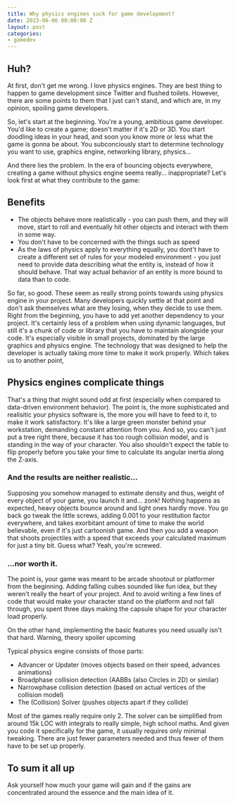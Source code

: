 ```yaml
---
title: Why physics engines suck for game development?
date: 2013-06-06 00:00:00 Z
layout: post
categories:
- gamedev
---
```


## Huh?

At first, don't get me wrong. I love physics engines. They are best thing to happen to
game development since Twitter and flushed toilets. However, there are some points to them
that I just can't stand, and which are, in my opinion, spoiling game developers.

So, let's start at the beginning. You're a young, ambitious game developer. You'd like to create
a game; doesn't matter if it's 2D or 3D. You start doodling ideas in your head, and soon you
know more or less what the game is gonna be about. You subconciously start to determine technology
you want to use, graphics engine, networking library, physics...

And there lies the problem. In the era of bouncing objects everywhere, creating a game without
physics engine seems really... inappropriate? Let's look first at what they contribute to the game:

## Benefits

 * The objects behave more realistically - you can push them, and they will move, start to 
   roll and eventually hit other objects and interact with them in some way.
 * You don't have to be concerned with the things such as speed
 * As the laws of physics apply to everything equally, you dont't have to create a different set
   of rules for your modeled environment - you just need to provide data describing what the entity
   is, instead of how it should behave. That way actual behavior of an entity is more bound to data
   than to code.

So far, so good. These seem as really strong points towards using physics engine in your project.
Many developers quickly settle at that point and don't ask themselves what are they losing, when
they decide to use them. Right from the beginning, you have to add yet another dependency to your
project. It's certainly less of a problem when using dynamic languages, but still it's a chunk of
code or library that you have to maintain alongside your code. It's especially visible in small
projects, dominated by the large graphics and physics engine. The technology that was designed to
help the developer is actually taking more time to make it work properly. Which takes us to another point,

## Physics engines complicate things

That's a thing that might sound odd at first (especially when compared to data-driven environment behavior). The point is, the more sophisticated and realisitic your physics software is, the more you will have to feed to it, to make it work satisfactory. It's like a large green monster behind your workstation, demanding constant attention from you. And so, you can't just put a tree right there, because it has too rough collision model, and is standing in the way of your character. You also shouldn't expect the table to flip properly before you take your time to calculate its angular inertia along the Z-axis.

### And the results are neither realistic...

Supposing you somehow managed to estimate density and thus, weight of every object of your game, you launch it and... zonk! Nothing happens as expected, heavy objects bounce around and light ones hardly move. You go back go tweak the little screws, adding 0.001 to your restitution factor everywhere, and takes exorbitant amount of time to make the world believable, even if it's just cartoonish game. And then you add a weapon that shoots projectiles with a speed that exceeds your calculated maximum for just a tiny bit. Guess what? Yeah, you're screwed.

### ...nor worth it.

The point is, your game was meant to be arcade shootout or platformer from the beginning. Adding falling cubes sounded like fun idea, but they weren't really the heart of your project. And to avoid writing a few lines of code that would make your character stand on the platform and not fall through, you spent three days making the capsule shape for your character load properly.

On the other hand, implementing the basic features you need usually isn't that hard. Warning, theory spoiler upcoming

Typical physics engine consists of those parts:

 * Advancer or Updater (moves objects based on their speed, advances animations)
 * Broadphase collision detection (AABBs (also Circles in 2D) or similar)
 * Narrowphase collision detection (based on actual vertices of the collision model)
 * The (Collision) Solver (pushes objects apart if they collide)

Most of the games really require only 2. The solver can be simplified from around 15k LOC with integrals to really simple, high school maths. And given you code it specifically for the game, it usually requires only minimal tweaking. There are just fewer parameters needed and thus fewer of them have to be set up properly.

## To sum it all up

Ask yourself how much your game will gain and if the gains are concentrated around the essence and the main idea of it. 